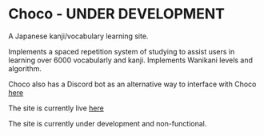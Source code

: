 # Choco - UNDER DEVELOPMENT
A Japanese kanji/vocabulary learning site.

Implements a spaced repetition system of studying to assist users in learning over 6000 vocabularly and kanji. Implements Wanikani levels and algorithm.

Choco also has a Discord bot as an alternative way to interface with Choco [here](https://github.com/dokdek/Choco)

The site is currently live [here](https://choco-olive.vercel.app/login)

The site is currently under development and non-functional.

